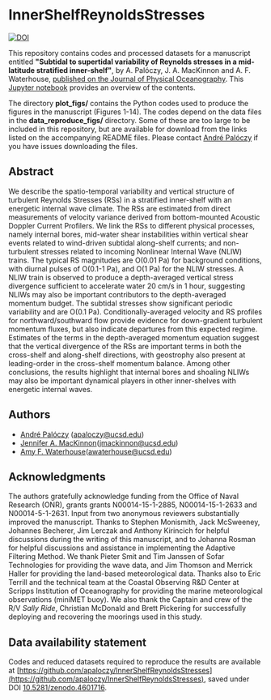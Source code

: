 # InnerShelfReynoldsStresses

[![DOI](https://zenodo.org/badge/255769835.svg)](https://zenodo.org/badge/latestdoi/255769835)

This repository contains codes and processed datasets for a manuscript entitled **"Subtidal to supertidal variability of Reynolds stresses in a mid-latitude stratified inner-shelf"**, by A. Palóczy, J. A. MacKinnon and A. F. Waterhouse, [published on the Journal of Physical Oceanography](https://journals.ametsoc.org/view/journals/phoc/aop/JPO-D-20-0140.1/JPO-D-20-0140.1.xml). This [Jupyter notebook](https://nbviewer.jupyter.org/github/apaloczy/InnerShelfReynoldsStresses/blob/master/index.ipynb) provides an overview of the contents.

The directory **plot_figs/** contains the Python codes used to produce the figures in the manuscript (Figures 1-14). The codes depend on the data files in the **data_reproduce_figs/** directory. Some of these are too large to be included in this repository, but are available for download from the links listed on the accompanying README files. Please contact [André Palóczy](mailto:apaloczy@ucsd.edu) if you have issues downloading the files.

## Abstract
We describe the spatio-temporal variability and vertical structure of turbulent Reynolds Stresses (RSs) in a stratified inner-shelf with an energetic internal wave climate. The RSs are estimated from direct measurements of velocity variance derived from bottom-mounted Acoustic Doppler Current Profilers. We link the RSs to different physical processes, namely internal bores, mid-water shear instabilities within vertical shear events related to wind-driven subtidal along-shelf currents; and non-turbulent stresses related to incoming Nonlinear Internal Wave (NLIW) trains. The typical RS magnitudes are O(0.01 Pa) for background conditions, with diurnal pulses of O(0.1-1 Pa), and O(1 Pa) for the NLIW stresses. A NLIW train is observed to produce a depth-averaged vertical stress divergence sufficient to accelerate water 20 cm/s in 1 hour, suggesting NLIWs may also be important contributors to the depth-averaged momentum budget. The subtidal stresses show significant periodic variability and are O(0.1 Pa). Conditionally-averaged velocity and RS profiles for northward/southward flow provide evidence for down-gradient turbulent momentum fluxes, but also indicate departures from this expected regime. Estimates of the terms in the depth-averaged momentum equation suggest that the vertical divergence of the RSs are important terms in both the cross-shelf and along-shelf directions, with geostrophy also present at leading-order in the cross-shelf momentum balance. Among other conclusions, the results highlight that internal bores and shoaling NLIWs may also be important dynamical players in other inner-shelves with energetic internal waves.

## Authors
* [André Palóczy](https://apaloczy.scrippsprofiles.ucsd.edu/) (<apaloczy@ucsd.edu>)
* [Jennifer A. MacKinnon](https://jmackinnon.scrippsprofiles.ucsd.edu/)(<jmackinnon@ucsd.edu>)
* [Amy F. Waterhouse](https://awaterhouse.scrippsprofiles.ucsd.edu/)(<awaterhouse@ucsd.edu>)

## Acknowledgments
The authors gratefully acknowledge funding from the Office of Naval Research (ONR), grants grants N00014-15-1-2885, N00014-15-1-2633 and N00014-5-1-2631. Input from two anonymous reviewers substantially improved the manuscript. Thanks to Stephen Monismith, Jack McSweeney, Johannes Becherer, Jim Lerczak and Anthony Kirincich for helpful discussions during the writing of this manuscript, and to Johanna Rosman for helpful discussions and assistance in implementing the Adaptive Filtering Method. We thank Pieter Smit and Tim Janssen of Sofar Technologies for providing the wave data, and Jim Thomson and Merrick Haller for providing the land-based meteorological data. Thanks also to Eric Terrill and the technical team at the Coastal Observing R&D Center at Scripps Institution of Oceanography for providing the marine meteorological observations (miniMET buoy). We also thank the Captain and crew of the R/V *Sally Ride*, Christian McDonald and Brett Pickering for successfully deploying and recovering the moorings used in this study.

## Data availability statement
Codes and reduced datasets required to reproduce the results are available at [https://github.com/apaloczy/InnerShelfReynoldsStresses](https://github.com/apaloczy/InnerShelfReynoldsStresses), saved under DOI [10.5281/zenodo.4601716](http://doi.org/10.5281/zenodo.4601716).

